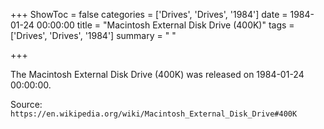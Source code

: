 +++
ShowToc = false
categories = ['Drives', 'Drives', '1984']
date = 1984-01-24 00:00:00
title = "Macintosh External Disk Drive (400K)"
tags = ['Drives', 'Drives', '1984']
summary = " "

+++

The Macintosh External Disk Drive (400K) was released on 1984-01-24 00:00:00.

Source: `https://en.wikipedia.org/wiki/Macintosh_External_Disk_Drive#400K`


